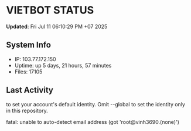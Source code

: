 # VIETBOT STATUS
**Updated**: Fri Jul 11 06:10:29 PM +07 2025

## System Info
- IP: 103.77.172.150
- Uptime: up 5 days, 21 hours, 57 minutes
- Files: 17105

## Last Activity

to set your account's default identity.
Omit --global to set the identity only in this repository.

fatal: unable to auto-detect email address (got 'root@vinh3690.(none)')
